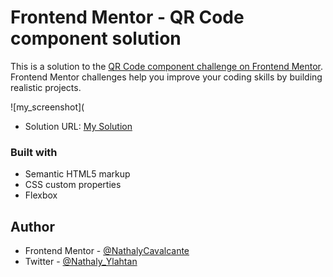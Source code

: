 # Frontend Mentor - QR Code component solution

This is a solution to the [QR Code component challenge on Frontend Mentor](https://www.frontendmentor.io/challenges/qr-code-component-iux_sIO_H). Frontend Mentor challenges help you improve your coding skills by building realistic projects. 


![my_screenshot](

- Solution URL: [My Solution](https://nathalycavalcante.github.io/interactive_rating_component/)

### Built with

- Semantic HTML5 markup
- CSS custom properties
- Flexbox

## Author

- Frontend Mentor - [@NathalyCavalcante](https://www.frontendmentor.io/profile/NathalyCavalcante)
- Twitter - [@Nathaly_Ylahtan](https://www.twitter.com/Nathaly_Ylahtan)

